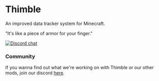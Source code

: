 # Thimble

An improved data tracker system for Minecraft.

"It's like a piece of armor for your finger."

[![Discord chat](https://img.shields.io/badge/chat%20on-discord-7289DA)](https://discord.gg/efCMR7U)

### Community
If you wanna find out what we're working on with Thimble or our other mods, join our discord [here](https://discord.gg/efCMR7U).
